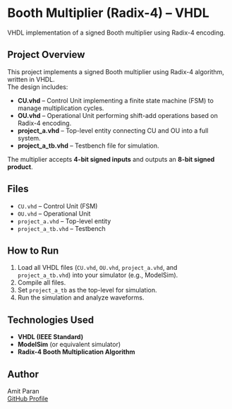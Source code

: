 # Booth Multiplier (Radix-4) – VHDL

VHDL implementation of a signed Booth multiplier using Radix-4 encoding.

## Project Overview

This project implements a signed Booth multiplier using Radix-4 algorithm, written in VHDL.  
The design includes:
- **CU.vhd** – Control Unit implementing a finite state machine (FSM) to manage multiplication cycles.
- **OU.vhd** – Operational Unit performing shift-add operations based on Radix-4 encoding.
- **project_a.vhd** – Top-level entity connecting CU and OU into a full system.
- **project_a_tb.vhd** – Testbench file for simulation.

The multiplier accepts **4-bit signed inputs** and outputs an **8-bit signed product**.

## Files

- `CU.vhd` – Control Unit (FSM)
- `OU.vhd` – Operational Unit
- `project_a.vhd` – Top-level entity
- `project_a_tb.vhd` – Testbench

## How to Run

1. Load all VHDL files (`CU.vhd`, `OU.vhd`, `project_a.vhd`, and `project_a_tb.vhd`) into your simulator (e.g., ModelSim).
2. Compile all files.
3. Set `project_a_tb` as the top-level for simulation.
4. Run the simulation and analyze waveforms.

## Technologies Used

- **VHDL (IEEE Standard)**
- **ModelSim** (or equivalent simulator)
- **Radix-4 Booth Multiplication Algorithm**


## Author

Amit Paran  
[GitHub Profile](https://github.com/AmitParan)

